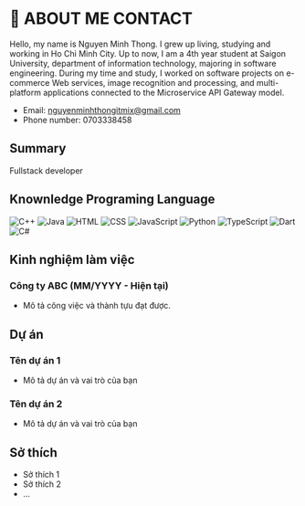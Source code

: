# 🌟 ABOUT ME CONTACT
Hello, my name is Nguyen Minh Thong. I grew up living, studying and working in Ho Chi Minh City. Up to now, I am a 4th year student at Saigon University, department of information technology, majoring in software engineering. During my time and study, I worked on software projects on e-commerce Web services, image recognition and processing, and multi-platform applications connected to the Microservice API Gateway model.

- Email: nguyenminhthongitmix@gmail.com
- Phone number: 0703338458
 
## Summary
Fullstack developer

## Knownledge Programing Language
![C++](icons/cpp.png)
![Java](icons/java.png)
![HTML](icons/html.png)
![CSS](icons/css.png)
![JavaScript](icons/js.png)
![Python](icons/python.png)
![TypeScript](icons/ts.png)
![Dart](icons/dart.png)
![C#](icons/csharp.png)

## Kinh nghiệm làm việc
### Công ty ABC (MM/YYYY - Hiện tại)
- Mô tả công việc và thành tựu đạt được.

## Dự án
### Tên dự án 1
- Mô tả dự án và vai trò của bạn
### Tên dự án 2
- Mô tả dự án và vai trò của bạn

## Sở thích
- Sở thích 1
- Sở thích 2
- ...
